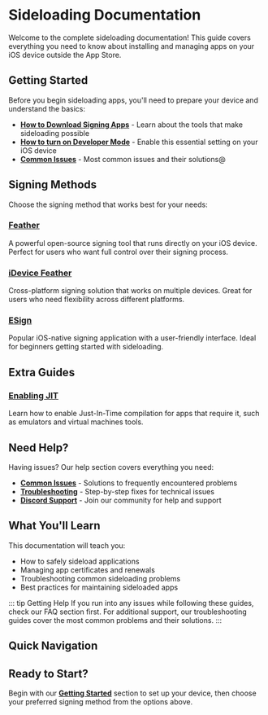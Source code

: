 # Sideloading Documentation

Welcome to the complete sideloading documentation! This guide covers everything you need to know about installing and managing apps on your iOS device outside the App Store.

## Getting Started

Before you begin sideloading apps, you'll need to prepare your device and understand the basics:

- **[How to Download Signing Apps](/guide/getting-started/downloading-signing-apps)** - Learn about the tools that make sideloading possible
- **[How to turn on Developer Mode](/guide/getting-started/developer-mode)** - Enable this essential setting on your iOS device
- **[Common Issues](/guide/troubleshooting/common-issues)** - Most common issues and their solutions@

## Signing Methods

Choose the signing method that works best for your needs:

### [Feather](/guide/apps/feather)
A powerful open-source signing tool that runs directly on your iOS device. Perfect for users who want full control over their signing process.


### [iDevice Feather](/guide/apps/idevice-feather) 
Cross-platform signing solution that works on multiple devices. Great for users who need flexibility across different platforms.



### [ESign](/guide/apps/esign)
Popular iOS-native signing application with a user-friendly interface. Ideal for beginners getting started with sideloading.


## Extra Guides

### [Enabling JIT ](/guide/guides/enabling-jit)
Learn how to enable Just-In-Time compilation for apps that require it, such as emulators and virtual machines tools.


## Need Help?

Having issues? Our help section covers everything you need:

- **[Common Issues](/guide/troubleshooting/common-issues)** - Solutions to frequently encountered problems
- **[Troubleshooting](/guide/troubleshooting/troubleshooting)** - Step-by-step fixes for technical issues  
- **[Discord Support](/guide/troubleshooting/discord)** - Join our community for help and support

## What You'll Learn

This documentation will teach you:

- How to safely sideload applications
- Managing app certificates and renewals
- Troubleshooting common sideloading problems
- Best practices for maintaining sideloaded apps

::: tip Getting Help
If you run into any issues while following these guides, check our FAQ section first. For additional support, our troubleshooting guides cover the most common problems and their solutions.
:::

## Quick Navigation


## Ready to Start?

Begin with our **[Getting Started](/guide/getting-started/developer-mode)** section to set up your device, then choose your preferred signing method from the options above. 